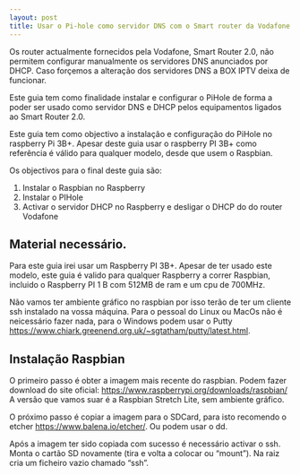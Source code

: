 ```yaml
---
layout: post
title: Usar o Pi-hole como servidor DNS com o Smart router da Vodafone
---
```


Os router actualmente fornecidos pela Vodafone, Smart Router 2.0, não permitem configurar manualmente os servidores DNS anunciados por DHCP. Caso forçemos a alteração dos servidores DNS a BOX IPTV deixa de funcionar.

Este guia tem como finalidade instalar e configurar o PiHole de forma a poder ser usado como servidor DNS e DHCP pelos equipamentos ligados ao Smart Router 2.0.

Este guia tem como objectivo a instalação e configuração do PiHole no raspberry Pi 3B+. Apesar deste guia usar o raspberry PI 3B+ como referência é válido para qualquer modelo, desde que usem o Raspbian.

Os objectivos para o final deste guia  são:

1. Instalar o Raspbian no Raspberry
2. Instalar o PIHole
3. Activar o servidor DHCP no Raspberry e desligar o DHCP do do router Vodafone


## Material necessário.

Para este guia irei usar um Raspberry PI 3B+. Apesar de ter usado este modelo, este guia é valido para qualquer Raspberry a correr Raspbian, incluido o Raspberry PI 1 B com 512MB de ram  e um cpu de 700MHz.

Não vamos ter ambiente gráfico no raspbian por isso terão de ter um cliente ssh instalado na vossa máquina. Para o pessoal do Linux ou MacOs não é neicessário fazer nada, para o Windows podem usar o Putty https://www.chiark.greenend.org.uk/~sgtatham/putty/latest.html.


## Instalação Raspbian

O primeiro passo é obter a imagem mais recente do raspbian. Podem fazer download do site oficial: https://www.raspberrypi.org/downloads/raspbian/
A versão que vamos suar é a Raspbian Stretch Lite, sem ambiente gráfico.

O próximo passo é copiar a imagem para o SDCard, para isto recomendo o etcher https://www.balena.io/etcher/. Ou podem usar o dd.


Após a imagem ter sido copiada com sucesso é necessário activar o ssh. Monta o cartão SD novamente (tira e volta a colocar ou “mount”). Na raiz cria um ficheiro vazio chamado “ssh”.
